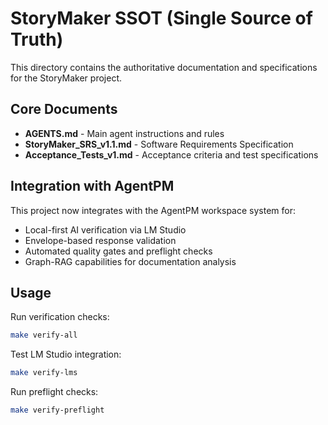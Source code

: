 # StoryMaker SSOT (Single Source of Truth)

This directory contains the authoritative documentation and specifications for the StoryMaker project.

## Core Documents

- **AGENTS.md** - Main agent instructions and rules
- **StoryMaker_SRS_v1.1.md** - Software Requirements Specification
- **Acceptance_Tests_v1.md** - Acceptance criteria and test specifications

## Integration with AgentPM

This project now integrates with the AgentPM workspace system for:
- Local-first AI verification via LM Studio
- Envelope-based response validation
- Automated quality gates and preflight checks
- Graph-RAG capabilities for documentation analysis

## Usage

Run verification checks:
```bash
make verify-all
```

Test LM Studio integration:
```bash
make verify-lms
```

Run preflight checks:
```bash
make verify-preflight
```
